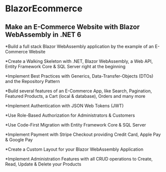 # BlazorEcommerce

## Make an E-Commerce Website with Blazor WebAssembly in .NET 6

*Build a full stack Blazor WebAssembly application by the example of an E-Commerce Website

*Create a Walking Skeleton with .NET, Blazor WebAssembly, a Web API, Entity Framework Core & SQL Server right at the beginning

*Implement Best Practices with Generics, Data-Transfer-Objects (DTOs) and the Repository Pattern

*Build several features of an E-Commerce App, like Search, Pagination, Featured Products, a Cart (local & database), Orders and many more

*Implement Authentication with JSON Web Tokens (JWT)

*Use Role-Based Authorization for Administrators & Customers

*Use Code-First Migration with Entity Framework Core & SQL Server

*Implement Payment with Stripe Checkout providing Credit Card, Apple Pay & Google Pay

*Create a Custom Layout for your Blazor WebAssembly Application

*Implement Administration Features with all CRUD operations to Create, Read, Update & Delete your Products
